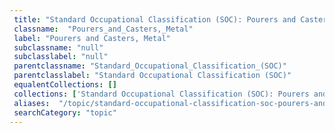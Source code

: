 ```yaml
--- 
 title: "Standard Occupational Classification (SOC): Pourers and Casters, Metal" 
 classname:  "Pourers_and_Casters,_Metal" 
 label: "Pourers and Casters, Metal" 
 subclassname: "null" 
 subclasslabel: "null" 
 parentclassname: "Standard_Occupational_Classification_(SOC)" 
 parentclasslabel: "Standard Occupational Classification (SOC)" 
 equalentCollections: [] 
 collections: ['Standard Occupational Classification (SOC): Pourers and Casters, Metal']
 aliases:  "/topic/standard-occupational-classification-soc-pourers-and-casters-metal"  
 searchCategory: "topic" 
---
```

